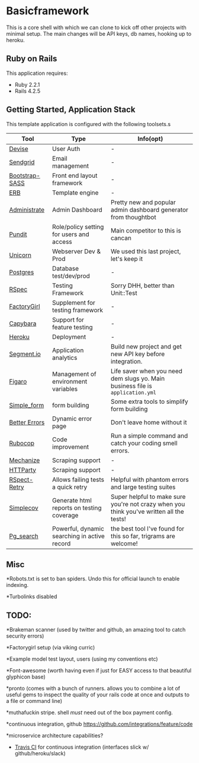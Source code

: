 Basicframework
================

This is a core shell with which we can clone to kick off other projects with minimal setup. The main changes will be API keys, db names, hooking up to heroku.

Ruby on Rails
-------------

This application requires:

- Ruby 2.2.1
- Rails 4.2.5


Getting Started, Application Stack
----------------------------------

This template application is configured with the following toolsets.s

Tool | Type | Info(opt)
--- | --- | ---
[Devise](https://github.com/plataformatec/devise) | User Auth | -
[Sendgrid](https://github.com/stephenb/sendgrid) | Email management | -
[Bootstrap-SASS](https://github.com/twbs/bootstrap-sass) | Front end layout framework | -
[ERB](http://guides.rubyonrails.org/action_view_overview.html) | Template engine | -
[Administrate](https://github.com/thoughtbot/administrate) | Admin Dashboard | Pretty new and popular admin dashboard generator from thoughtbot
[Pundit](https://github.com/elabs/pundit) | Role/policy setting for users and access | Main competitor to this is cancan
[Unicorn](https://github.com/samuelkadolph/unicorn-rails) | Webserver Dev & Prod | We used this last project, let's keep it
[Postgres](http://www.postgresql.org/) | Database test/dev/prod | -
[RSpec](https://github.com/rspec/rspec-rails) | Testing Framework | Sorry DHH, better than Unit::Test
[FactoryGirl](https://github.com/thoughtbot/factory_girl) | Supplement for testing framework | -
[Capybara](https://github.com/jnicklas/capybara) | Support for feature testing | -
[Heroku](http://www.heroku.com) | Deployment | -
[Segment.io](http://segment.io) | Application analytics | Build new project and get new API key before integration.
[Figaro](https://github.com/laserlemon/figaro) | Management of environment variables | Life saver when you need dem slugs yo. Main business file is `application.yml`
[Simple_form](https://github.com/plataformatec/simple_form) | form building | Some extra tools to simplify form building
[Better Errors](https://github.com/charliesome/better_errors) | Dynamic error page | Don't leave home without it
[Rubocop](https://github.com/bbatsov/rubocop) | Code improvement | Run a simple command and catch your coding smell errors.
[Mechanize](https://github.com/sparklemotion/mechanize) | Scraping support | -
[HTTParty](https://github.com/jnunemaker/httparty) | Scraping support | -
[RSpect-Retry](https://github.com/NoRedInk/rspec-retry) | Allows failing tests a quick retry | Helpful with phantom errors and large testing suites
[Simplecov](https://github.com/colszowka/simplecov) | Generate html reports on testing coverage | Super helpful to make sure you're not crazy when you think you've written all the tests!
[Pg_search](https://github.com/Casecommons/pg_search) | Powerful, dynamic searching in active record | the best tool I've found for this so far, trigrams are welcome!

Misc
--------------
*Robots.txt is set to ban spiders. Undo this for official launch to enable indexing.

*Turbolinks disabled

TODO:
------------

*Brakeman scanner (used by twitter and github, an amazing tool to catch security errors)

*Factorygirl setup (via viking curric)

*Example model test layout, users (using my conventions etc)

*Font-awesome (worth having even if just for EASY access to that beautiful glyphicon base)

*pronto (comes with a bunch of runners. allows you to combine a lot of useful gems to inspect the quality of your rails code at once and outputs to a file or command line)

*muthafuckin stripe. shell *must* need out of the box payment config.

*continuous integration, github https://github.com/integrations/feature/code

*microservice architecture capabilities?

* [Travis CI](https://github.com/integrations/travis-ci) for continuous integration (interfaces slick w/ github/heroku/slack)




